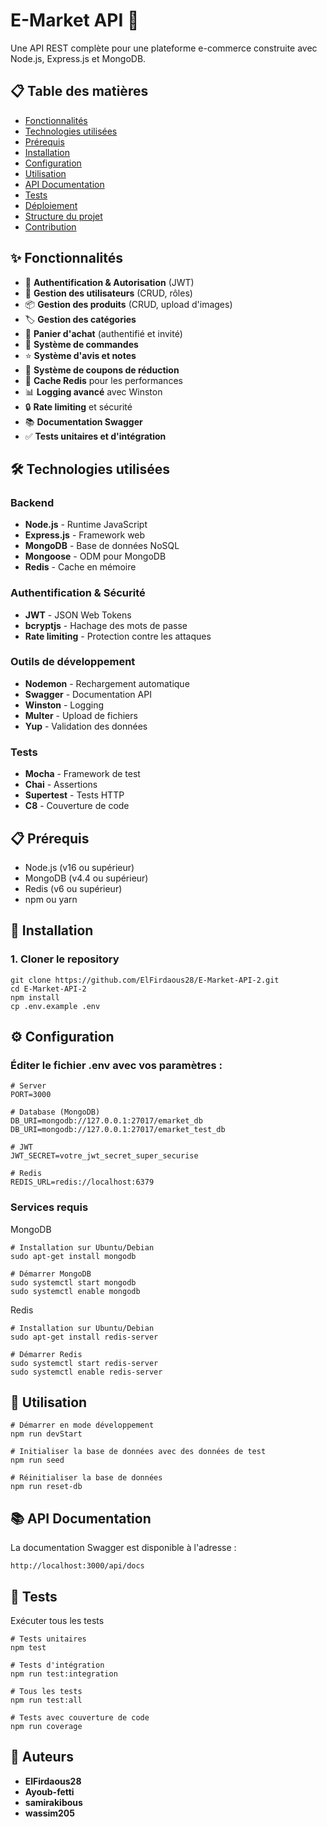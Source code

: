 # E-Market API 🛒

Une API REST complète pour une plateforme e-commerce construite avec Node.js, Express.js et MongoDB.

## 📋 Table des matières

- [Fonctionnalités](#fonctionnalités)
- [Technologies utilisées](#technologies-utilisées)
- [Prérequis](#prérequis)
- [Installation](#installation)
- [Configuration](#configuration)
- [Utilisation](#utilisation)
- [API Documentation](#api-documentation)
- [Tests](#tests)
- [Déploiement](#déploiement)
- [Structure du projet](#structure-du-projet)
- [Contribution](#contribution)

## ✨ Fonctionnalités

- 🔐 **Authentification & Autorisation** (JWT)
- 👥 **Gestion des utilisateurs** (CRUD, rôles)
- 📦 **Gestion des produits** (CRUD, upload d'images)
- 🏷️ **Gestion des catégories**
- 🛒 **Panier d'achat** (authentifié et invité)
- 📝 **Système de commandes**
- ⭐ **Système d'avis et notes**
- 🎫 **Système de coupons de réduction**
- 🚀 **Cache Redis** pour les performances
- 📊 **Logging avancé** avec Winston
- 🔒 **Rate limiting** et sécurité
- 📚 **Documentation Swagger**
- ✅ **Tests unitaires et d'intégration**

## 🛠️ Technologies utilisées

### Backend
- **Node.js** - Runtime JavaScript
- **Express.js** - Framework web
- **MongoDB** - Base de données NoSQL
- **Mongoose** - ODM pour MongoDB
- **Redis** - Cache en mémoire

### Authentification & Sécurité
- **JWT** - JSON Web Tokens
- **bcryptjs** - Hachage des mots de passe
- **Rate limiting** - Protection contre les attaques

### Outils de développement
- **Nodemon** - Rechargement automatique
- **Swagger** - Documentation API
- **Winston** - Logging
- **Multer** - Upload de fichiers
- **Yup** - Validation des données

### Tests
- **Mocha** - Framework de test
- **Chai** - Assertions
- **Supertest** - Tests HTTP
- **C8** - Couverture de code

## 📋 Prérequis

- Node.js (v16 ou supérieur)
- MongoDB (v4.4 ou supérieur)
- Redis (v6 ou supérieur)
- npm ou yarn

## 🚀 Installation

### 1. Cloner le repository

````
git clone https://github.com/ElFirdaous28/E-Market-API-2.git
cd E-Market-API-2
npm install
cp .env.example .env
````
## ⚙️ Configuration
### Éditer le fichier .env avec vos paramètres :
````
# Server
PORT=3000

# Database (MongoDB)
DB_URI=mongodb://127.0.0.1:27017/emarket_db
DB_URI=mongodb://127.0.0.1:27017/emarket_test_db

# JWT
JWT_SECRET=votre_jwt_secret_super_securise

# Redis
REDIS_URL=redis://localhost:6379

````
### Services requis
MongoDB
````
# Installation sur Ubuntu/Debian
sudo apt-get install mongodb

# Démarrer MongoDB
sudo systemctl start mongodb
sudo systemctl enable mongodb
````
Redis
````
# Installation sur Ubuntu/Debian
sudo apt-get install redis-server

# Démarrer Redis
sudo systemctl start redis-server
sudo systemctl enable redis-server
````
## 🎯 Utilisation
````
# Démarrer en mode développement
npm run devStart

# Initialiser la base de données avec des données de test
npm run seed

# Réinitialiser la base de données
npm run reset-db
````
## 📚 API Documentation
La documentation Swagger est disponible à l'adresse :
````
http://localhost:3000/api/docs
````
## 🧪 Tests
Exécuter tous les tests
````
# Tests unitaires
npm test

# Tests d'intégration
npm run test:integration

# Tous les tests
npm run test:all

# Tests avec couverture de code
npm run coverage
````
## 👥 Auteurs

- **ElFirdaous28**
- **Ayoub-fetti**
- **samirakibous**
- **wassim205**





